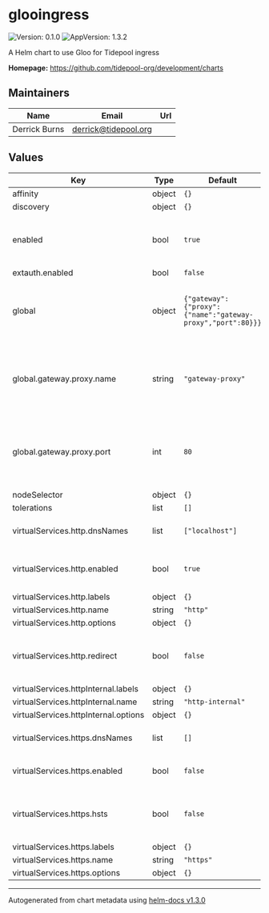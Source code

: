 # glooingress

![Version: 0.1.0](https://img.shields.io/badge/Version-0.1.0-informational?style=flat-square) ![AppVersion: 1.3.2](https://img.shields.io/badge/AppVersion-1.3.2-informational?style=flat-square)

A Helm chart to use Gloo for Tidepool ingress

**Homepage:** <https://github.com/tidepool-org/development/charts>

## Maintainers

| Name | Email | Url |
| ---- | ------ | --- |
| Derrick Burns | derrick@tidepool.org |  |

## Values

| Key | Type | Default | Description |
|-----|------|---------|-------------|
| affinity | object | `{}` |  |
| discovery | object | `{}` |  |
| enabled | bool | `true` | whether to enable the Gloo API Gateway integration |
| extauth.enabled | bool | `false` |  |
| global | object | `{"gateway":{"proxy":{"name":"gateway-proxy","port":80}}}` | namespace where the Gloo discovery service runs |
| global.gateway.proxy.name | string | `"gateway-proxy"` | name of the Gloo gateway proxy that will host the virtual service |
| global.gateway.proxy.port | int | `80` | namespace of the Gloo gateway proxy that will host the virtual service |
| nodeSelector | object | `{}` |  |
| tolerations | list | `[]` |  |
| virtualServices.http.dnsNames | list | `["localhost"]` | DNS names served with HTTP  |
| virtualServices.http.enabled | bool | `true` | whether to accept HTTP requests  |
| virtualServices.http.labels | object | `{}` |  |
| virtualServices.http.name | string | `"http"` |  |
| virtualServices.http.options | object | `{}` |  |
| virtualServices.http.redirect | bool | `false` | whether to redirect HTTP requests to HTTPS |
| virtualServices.httpInternal.labels | object | `{}` |  |
| virtualServices.httpInternal.name | string | `"http-internal"` |  |
| virtualServices.httpInternal.options | object | `{}` |  |
| virtualServices.https.dnsNames | list | `[]` | DNS names served with HTTPS |
| virtualServices.https.enabled | bool | `false` | whether to serve HTTPS                       |
| virtualServices.https.hsts | bool | `false` | whether to require Strict Transport Security |
| virtualServices.https.labels | object | `{}` |  |
| virtualServices.https.name | string | `"https"` |  |
| virtualServices.https.options | object | `{}` |  |

----------------------------------------------
Autogenerated from chart metadata using [helm-docs v1.3.0](https://github.com/norwoodj/helm-docs/releases/v1.3.0)
